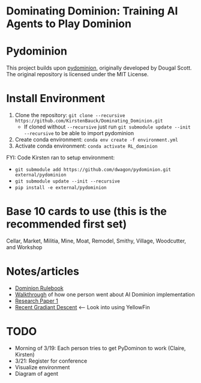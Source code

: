 # Dominating Dominion: Training AI Agents to Play Dominion

# Pydominion
This project builds upon [pydominion](https://github.com/dwagon/pydominion), originally developed by Dougal Scott. The original repository is licensed under the MIT License.

# Install Environment
1. Clone the repository: `git clone --recursive https://github.com/KirstenBauck/Dominating_Dominion.git`
    - If cloned without  `--recursive` just run `git submodule update --init --recursive` to be able to import pydominion
2. Create conda environment: `conda env create -f environment.yml`
3. Activate conda environment: `conda activate RL_dominion`

FYI: Code Kirsten ran to setup environment:
- `git submodule add https://github.com/dwagon/pydominion.git external/pydominion`
- `git submodule update --init --recursive`
- `pip install -e external/pydominion`

# Base 10 cards to use (this is the recommended first set)
Cellar, Market, Militia, Mine, Moat, Remodel, Smithy, Village, Woodcutter, and Workshop

# Notes/articles
- [Dominion Rulebook](https://cdn.1j1ju.com/medias/59/e6/c2-dominion-rulebook.pdf)
- [Walkthrough](https://ianwdavis.com/dominion.html) of how one person went about AI Dominion implementation
- [Research Paper 1](https://cs230.stanford.edu/projects_fall_2019/reports/26260348.pdf)
- [Recent Gradiant Descent](https://johnchenresearch.github.io/demon/?ref=ruder.io) <-- Look into using YellowFin

# TODO
- Morning of 3/19: Each person tries to get PyDominon to work (Claire, Kirsten)
- 3/21: Register for conference
- Visualize environment
- Diagram of agent
